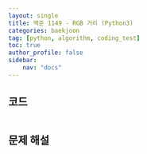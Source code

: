 ```yaml
---
layout: single
title: 백준 1149 - RGB 거리 (Python3)
categories: baekjoon
tag: [python, algorithm, coding_test]
toc: true 
author_profile: false
sidebar:
    nav: "docs"
---
```


## 코드

```python

```



## 문제 해설





